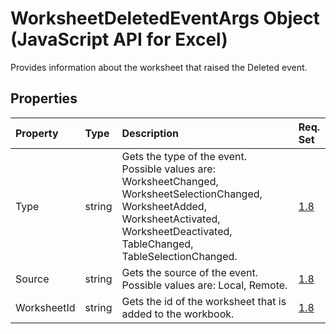 # WorksheetDeletedEventArgs Object (JavaScript API for Excel)

Provides information about the worksheet that raised the Deleted event.

## Properties

| Property	   | Type	|Description| Req. Set|
|:---------------|:--------|:----------|:----|
|Type|string|Gets the type of the event. Possible values are: WorksheetChanged, WorksheetSelectionChanged, WorksheetAdded, WorksheetActivated, WorksheetDeactivated, TableChanged, TableSelectionChanged.|[1.8](../requirement-sets/excel-api-requirement-sets.md)|
|Source|string|Gets the source of the event. Possible values are: Local, Remote.|[1.8](../requirement-sets/excel-api-requirement-sets.md)|
|WorksheetId|string|Gets the id of the worksheet that is added to the workbook.|[1.8](../requirement-sets/excel-api-requirement-sets.md)|

